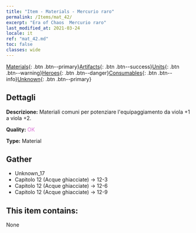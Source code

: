 ```yaml
---
title: "Item - Materials - Mercurio raro"
permalink: /Items/mat_42/
excerpt: "Era of Chaos  Mercurio raro"
last_modified_at: 2021-03-24
locale: it
ref: "mat_42.md"
toc: false
classes: wide
---
```

 [Materials](/it/Items/){: .btn .btn--primary}[Artifacts](/it/Items/Artifacts/){: .btn .btn--success}[Units](/it/Items/Units/){: .btn .btn--warning}[Heroes](/it/Items/Heroes/){: .btn .btn--danger}[Consumables](/it/Items/Consumables/){: .btn .btn--info}[Unknown](/it/Items/Unknown/){: .btn .btn--primary}

## Dettagli
 **Descrizione:** Materiali comuni per potenziare l'equipaggiamento da viola +1 a viola +2.

 **Quality:** <span style="color: #DA70D6">OK</span>

 **Type:** Material

## Gather

*    Unknown_17 
*    Capitolo 12 (Acque ghiacciate) -> 12-3 
*    Capitolo 12 (Acque ghiacciate) -> 12-6 
*    Capitolo 12 (Acque ghiacciate) -> 12-9 

## This item contains:

  None

